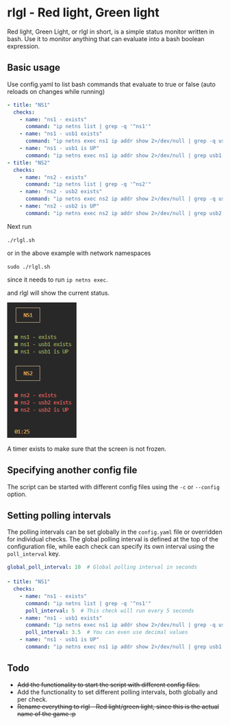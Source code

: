 # rlgl - Red light, Green light

Red light, Green Light, or rlgl in short, is a simple status monitor written in bash. Use it to monitor anything that can evaluate into a bash boolean expression.

## Basic usage

Use config.yaml to list bash commands that evaluate to true or false (auto reloads on changes while running)

```yaml
- title: "NS1"
  checks:
    - name: "ns1 - exists"
      command: "ip netns list | grep -q '^ns1'"
    - name: "ns1 - usb1 exists"
      command: "ip netns exec ns1 ip addr show 2>/dev/null | grep -q usb1"
    - name: "ns1 - usb1 is UP"
      command: "ip netns exec ns1 ip addr show 2>/dev/null | grep usb1 | grep -q 'state UP'"
- title: "NS2"
  checks:
    - name: "ns2 - exists"
      command: "ip netns list | grep -q '^ns2'"
    - name: "ns2 - usb2 exists"
      command: "ip netns exec ns2 ip addr show 2>/dev/null | grep -q usb2"
    - name: "ns2 - usb2 is UP"
      command: "ip netns exec ns2 ip addr show 2>/dev/null | grep usb2 | grep -q 'state UP'"
```

Next run

`./rlgl.sh`

or in the above example with network namespaces

`sudo ./rlgl.sh`

since it needs to run `ip netns exec`.

and rlgl will show the current status.

![image.png](docs/image.png)

A timer exists to make sure that the screen is not frozen.

## Specifying another config file

The script can be started with different config files using the `-c` or `--config` option.

## Setting polling intervals

The polling intervals can be set globally in the `config.yaml` file or overridden for individual checks. The global polling interval is defined at the top of the configuration file, while each check can specify its own interval using the `poll_interval` key.

```yaml
global_poll_interval: 10  # Global polling interval in seconds

- title: "NS1"
  checks:
    - name: "ns1 - exists"
      command: "ip netns list | grep -q '^ns1'"
      poll_interval: 5  # This check will run every 5 seconds
    - name: "ns1 - usb1 exists"
      command: "ip netns exec ns1 ip addr show 2>/dev/null | grep -q usb1"
      poll_interval: 3.5  # You can even use decimal values
    - name: "ns1 - usb1 is UP"
      command: "ip netns exec ns1 ip addr show 2>/dev/null | grep usb1 | grep -q 'state UP'"
```

## Todo

- ~~Add the functionality to start the script with different config files.~~
- Add the functionality to set different polling intervals, both globally and per check.
- ~~Rename everything to rlgl - Red light/green light, since this is the actual name of the game :p~~
